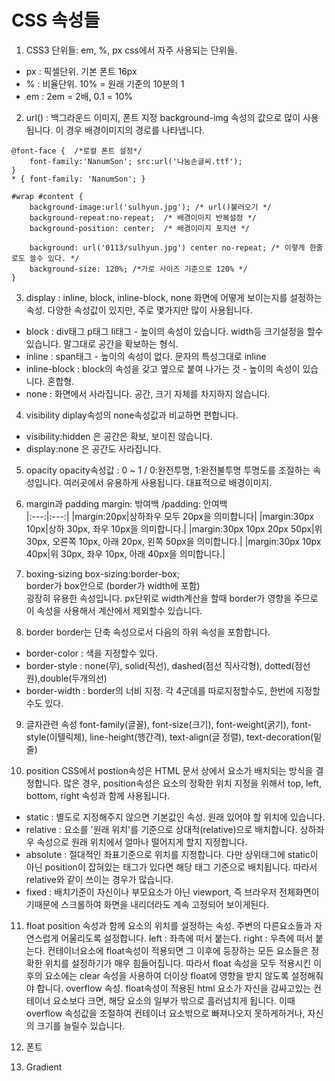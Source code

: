 # CSS 속성들 

1.	CSS3 단위들: em, %, px
css에서 자주 사용되는 단위들.
 - px : 픽셀단위. 기본 폰트 16px
 - % : 비율단위. 10% = 원래 기준의 10분의 1
 - em : 2em = 2배, 0.1 = 10%

2.	url() : 백그라운드 이미지, 폰트 지정
background-img 속성의 값으로 많이 사용됩니다. 이 경우 배경이미지의 경로를 나타냅니다.
```
@font-face {  /*로컬 폰트 설정*/
    font-family:'NanumSon'; src:url('나눔손글씨.ttf');
}
* { font-family: 'NanumSon'; }

#wrap #content {
    background-image:url('sulhyun.jpg'); /* url()불러오기 */
    background-repeat:no-repeat;  /* 배경이미지 반복설정 */
    background-position: center;  /* 배경이미지 포지션 */
    
    background: url('0113/sulhyun.jpg') center no-repeat; /* 이렇게 한줄로도 쓸수 있다. */
    background-size: 120%; /*가로 사이즈 기준으로 120% */
}
```
3.	display : inline, block, inline-block, none
화면에 어떻게 보이는지를 설정하는 속성. 다양한 속성값이 있지만, 주로 몇가지만 많이 사용됩니다. 

 - block : div태그 p태그 li태그 - 높이의 속성이 있습니다. width등 크기설정을 할수 있습니다. 말그대로 공간을 확보하는 형식.
 - inline : span태그 - 높이의 속성이 없다. 문자의 특성그대로 inline
 - inline-block : block의 속성을 갖고 옆으로 붙여 나가는 것 - 높이의 속성이 있습니다. 혼합형.
 - none : 화면에서 사라집니다. 공간, 크기 자체를 차지하지 않습니다.

4.	visibility
diplay속성의 none속성값과 비교하면 편합니다.
 - visibility:hidden 은 공간은 확보, 보이진 않습니다.
 - display:none 은 공간도 사라집니다.

5.	opacity
 opacity속성값 : 0 ~ 1 / 0:완전투명, 1:완전불투명 
투명도를 조절하는 속성입니다. 여러곳에서 유용하게 사용됩니다. 대표적으로 배경이미지.

6.	margin과 padding
margin: 밖여백 /padding: 안여백  
|:---:|:---:|
|margin:20px|상하좌우 모두 20px을 의미합니다|
|margin:30px 10px|상하 30px, 좌우 10px을 의미합니다.|
|margin:30px 10px 20px 50px|위 30px, 오른쪽 10px, 아래 20px, 왼쪽 50px을 의미합니다.|
|margin:30px 10px 40px|위 30px, 좌우 10px, 아래 40px을 의미합니다.|

7.	boxing-sizing 
box-sizing:border-box;  
border가 box안으로 (border가 width에 포함)  
굉장히 유용한 속성입니다. px단위로 width계산을 할때 border가 영향을 주므로 이 속성을 사용해서 계산에서 제외할수 있습니다.

8.	border
border는 단축 속성으로서 다음의 하위 속성을 포함합니다.
 - border-color : 색을 지정할수 있다.
 - border-style : none(무), solid(직선), dashed(점선 직사각형), dotted(점선 원),double(두개의선)
 - border-width : border의 너비 지정. 각 4군데를 따로지정할수도, 한번에 지정할수도 있다.

9.	글자관련 속성 
font-family(글꼴), font-size(크기), font-weight(굵기), font-style(이텔릭체), line-height(행간격), text-align(글 정렬), text-decoration(밑줄)

10.	position
CSS에서 postion속성은 HTML 문서 상에서 요소가 배치되는 방식을 결정합니다. 많은 경우, position속성은 요소의 정확한 위치 지정을 위해서 top, left, bottom, right 속성과 함께 사용됩니다. 
 - static : 별도로 지정해주지 않으면 기본값인 속성. 원래 있어야 할 위치에 있습니다.
 - relative : 요소를 '원래 위치'를 기준으로 상대적(relative)으로 배치합니다.
 상하좌우 속성으로 원래 위치에서 얼마나 떨어지게 할지 지정합니다.
 - absolute : 절대적인 좌표기준으로 위치를 지정합니다. 다만 상위태그에 static이 아닌 position이 잡혀있는 태그가 있다면 해당 태그 기준으로 배치됩니다. 따라서 relative와 같이 쓰이는 경우가 많습니다.
 - fixed : 배치기준이 자신이나 부모요소가 아닌 viewport, 즉 브라우저 전체화면이기때문에 스크롤하여 화면을 내리더라도 계속 고정되어 보이게된다.

11.	float
position 속성과 함께 요소의 위치를 설정하는 속성. 주변의 다른요소들과 자연스럽게 어울리도록 설정합니다.
left : 좌측에 떠서 붙는다. right : 우측에 떠서 붙는다.
컨테이너요소에 float속성이 적용되면 그 이후에 등장하는 모든 요소들은 정확한 위치를 설정하기가 매우 힘들어집니다. 따라서 float 속성을 모두 적용시킨 이후의 요소에는 clear 속성을 사용하여 더이상 float에 영향을 받지 않도록 설정해줘야 합니다.
overflow 속성.
float속성이 적용된 html 요소가 자신을 감싸고있는 컨테이너 요소보다 크면, 해당 요소의 일부가 밖으로 흘러넘치게 됩니다. 이때 overflow 속성값을 조절하여 컨테이너 요소밖으로 빠져나오지 못하게하거나, 자신의 크기를 늘릴수 있습니다.

12.	폰트

13.	Gradient











